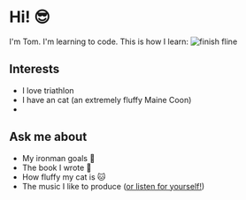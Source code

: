 # Hi! 😎
I'm Tom. I'm learning to code. This is how I learn: ![finish fline](./gighy.gif)

## Interests
- I love triathlon
- I have an cat (an extremely fluffy Maine Coon)
- 

## Ask me about
- My ironman goals 🏁
- The book I wrote 📗
- How fluffy my cat is 🐱
- The music I like to produce ([or listen for yourself!](https://soundcloud.com/chckrs))

